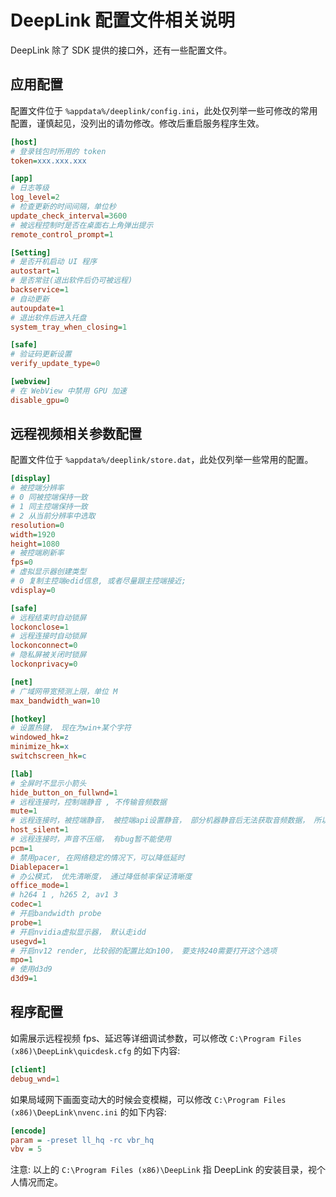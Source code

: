 # DeepLink 配置文件相关说明

DeepLink 除了 SDK 提供的接口外，还有一些配置文件。

## 应用配置

配置文件位于 `%appdata%/deeplink/config.ini`，此处仅列举一些可修改的常用配置，谨慎起见，没列出的请勿修改。修改后重启服务程序生效。

```ini
[host]
# 登录钱包时所用的 token
token=xxx.xxx.xxx

[app]
# 日志等级
log_level=2
# 检查更新的时间间隔，单位秒
update_check_interval=3600
# 被远程控制时是否在桌面右上角弹出提示
remote_control_prompt=1

[Setting]
# 是否开机启动 UI 程序
autostart=1
# 是否常驻(退出软件后仍可被远程)
backservice=1
# 自动更新
autoupdate=1
# 退出软件后进入托盘
system_tray_when_closing=1

[safe]
# 验证码更新设置
verify_update_type=0

[webview]
# 在 WebView 中禁用 GPU 加速
disable_gpu=0
```

## 远程视频相关参数配置

配置文件位于 `%appdata%/deeplink/store.dat`，此处仅列举一些常用的配置。

```ini
[display]
# 被控端分辨率
# 0 同被控端保持一致
# 1 同主控端保持一致
# 2 从当前分辨率中选取
resolution=0
width=1920
height=1080
# 被控端刷新率
fps=0
# 虚拟显示器创建类型
# 0 复制主控端edid信息, 或者尽量跟主控端接近;
vdisplay=0

[safe]
# 远程结束时自动锁屏
lockonclose=1
# 远程连接时自动锁屏
lockonconnect=0
# 隐私屏被关闭时锁屏
lockonprivacy=0

[net]
# 广域网带宽预测上限，单位 M
max_bandwidth_wan=10

[hotkey]
# 设置热键， 现在为win+某个字符
windowed_hk=z
minimize_hk=x
switchscreen_hk=c

[lab]
# 全屏时不显示小箭头
hide_button_on_fullwnd=1
# 远程连接时，控制端静音 , 不传输音频数据
mute=1
# 远程连接时，被控端静音， 被控端api设置静音， 部分机器静音后无法获取音频数据， 所以这个功能还有问题
host_silent=1
# 远程连接时，声音不压缩， 有bug暂不能使用
pcm=1
# 禁用pacer, 在网络稳定的情况下，可以降低延时
Diablepacer=1
# 办公模式， 优先清晰度， 通过降低帧率保证清晰度
office_mode=1
# h264 1 , h265 2, av1 3
codec=1
# 开启bandwidth probe
probe=1
# 开启nvidia虚拟显示器， 默认走idd
usegvd=1
# 开启nv12 render, 比较弱的配置比如n100， 要支持240需要打开这个选项
mpo=1
# 使用d3d9
d3d9=1
```

## 程序配置

如需展示远程视频 fps、延迟等详细调试参数，可以修改 `C:\Program Files (x86)\DeepLink\quicdesk.cfg` 的如下内容:

```ini
[client]
debug_wnd=1
```

如果局域网下画面变动大的时候会变模糊，可以修改 `C:\Program Files (x86)\DeepLink\nvenc.ini` 的如下内容:

```ini
[encode]
param = -preset ll_hq -rc vbr_hq
vbv = 5
```

注意: 以上的 `C:\Program Files (x86)\DeepLink` 指 DeepLink 的安装目录，视个人情况而定。
